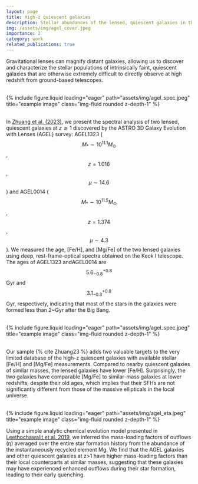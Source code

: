 ```yaml
---
layout: page
title: High-z quiescent galaxies
description: Stellar abundances of the lensed, quiescent galaxies in the early universe
img: /assets/img/agel_cover.jpeg
importance: 2
category: work
related_publications: true
---
```



Gravitational lenses can magnify distant galaxies, allowing us to discover and characterize the stellar populations of intrinsically faint, quiescent galaxies that are otherwise extremely difficult to directly observe at high redshift from ground-based telescopes.

<br />
<div class="row">
    <div class="col-sm mt-3 mt-md-0">
        {% include figure.liquid loading="eager" path="assets/img/agel_spec.jpeg" title="example image" class="img-fluid rounded z-depth-1" %}
    </div>
</div>
<br />

In [Zhuang et al. (2023)](https://ui.adsabs.harvard.edu/abs/2023ApJ...948..132Z), we present the spectral analysis of two lensed, quiescent galaxies at $z\gtrsim 1$ discovered by the ASTRO 3D Galaxy Evolution with Lenses (AGEL) survey: AGEL1323 ($$M_*\sim 10^{11.1}M_{\odot}$$, $$z=1.016$$, $$\mu \sim 14.6$$)  and AGEL0014 ($$M_*\sim 10^{11.5}M_{\odot}$$, $$z=1.374$$, $$\mu \sim 4.3$$). We measured the age, [Fe/H], and [Mg/Fe] of the two lensed galaxies using deep, rest-frame-optical spectra obtained on the Keck I telescope. The ages of AGEL1323 andAGEL0014 are $$5.6^{+0.8}_{-0.8}$$ Gyr and $$3.1^{+0.8}_{-0.3}$$ Gyr, respectively, indicating that most of the stars in the galaxies were formed less than 2~Gyr after the Big Bang. 


<br />
<div class="row">
    <div class="col-sm mt-3 mt-md-0">
        {% include figure.liquid loading="eager" path="assets/img/agel_spec.jpeg" title="example image" class="img-fluid rounded z-depth-1" %}
    </div>
</div>
<br />

Our sample {% cite Zhuang23 %} adds two valuable targets to the very limited database of the high-z quiescent galaxies with available stellar [Fe/H] and [Mg/Fe] measurements. Compared to nearby quiescent galaxies of similar masses, the lensed galaxies have lower [Fe/H]. Surprisingly, the two galaxies have comparable [Mg/Fe] to similar-mass galaxies at lower redshifts, despite their old ages, which implies that their SFHs are not significantly different from those of the massive ellipticals in the local universe. 


<br />

<div class="row">
    <div class="col-sm-6 mt-4 mt-md-0">
        {% include figure.liquid loading="eager" path="assets/img/agel_eta.jpeg" title="example image" class="img-fluid rounded z-depth-1" %}
    </div>
    <div class="col-sm-6 mt-4 mt-md-0">
        <p>
            Using a simple analytic chemical evolution model presented in <a href="https://ui.adsabs.harvard.edu/abs/2019ApJ...885..100L">Leethochawalit et al. 2019</a>, we inferred the mass-loading factors of outflows (η) averaged over the entire star formation history from the abundance of the instantaneously recycled element Mg. We find that the AGEL galaxies and other quiescent galaxies at z>1 have higher mass-loading factors than their local counterparts at similar masses, suggesting that these galaxies may have experienced enhanced outflows during their star formation, leading to their early quenching.
        </p>
    </div>
</div>


